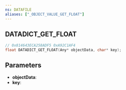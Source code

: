 ```yaml
---
ns: DATAFILE
aliases: ["_OBJECT_VALUE_GET_FLOAT"]
---
```

## DATADICT_GET_FLOAT

```c
// 0x814643ECA258ADF5 0xA92C1AF4
float DATADICT_GET_FLOAT(Any* objectData, char* key);
```

## Parameters
* **objectData**:
* **key**:
